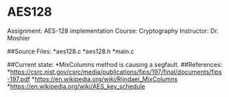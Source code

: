 # AES128

Assignment: AES-128 implementation
Course: Cryptography
Instructor: Dr. Moshier

##Source Files: 
*aes128.c
*aes128.h
*main.c

##Current state: 
*MixColumns method is causing a segfault.
##References:
*https://csrc.nist.gov/csrc/media/publications/fips/197/final/documents/fips-197.pdf
*https://en.wikipedia.org/wiki/Rijndael_MixColumns
*https://en.wikipedia.org/wiki/AES_key_schedule
